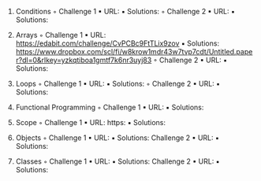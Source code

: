 

1. Conditions 
    ◦ Challenge 1
        ▪ URL:
        ▪ Solutions:
    ◦ Challenge 2
        ▪ URL: 
        ▪ Solutions: 

2. Arrays 
    ◦ Challenge 1
        ▪ URL:  https://edabit.com/challenge/CvPCBc9FtTLix9zov
        ▪ Solutions:  https://www.dropbox.com/scl/fi/w8krow1mdr43w7tvp7cdt/Untitled.paper?dl=0&rlkey=yzkqtiboa1gmtf7k6nr3uyj83
    ◦ Challenge 2
        ▪ URL:
        ▪ Solutions: 

3. Loops 
    ◦ Challenge 1
        ▪ URL: 
        ▪ Solutions:
    ◦ Challenge 2
        ▪ URL:
        ▪ Solutions: 

4. Functional Programming
    ◦ Challenge 1
        ▪ URL: 
        ▪ Solutions: 

5. Scope 
    ◦ Challenge 1
        ▪ URL: https:
        ▪ Solutions:

6. Objects 
    ◦ Challenge 1
        ▪ URL: 
        ▪ Solutions: 
     Challenge 2
        ▪ URL: 
        ▪ Solutions: 

6. Classes
    ◦ Challenge 1
        ▪ URL: 
        ▪ Solutions: 
     Challenge 2
        ▪ URL: 
        ▪ Solutions: 
